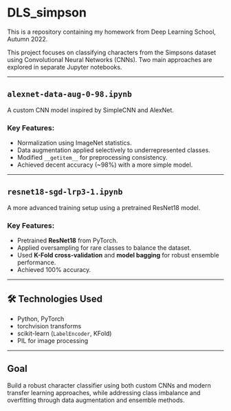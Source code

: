 # DLS_simpson
This is a repository containing my homework from Deep Learning School, Autumn 2022. 

This project focuses on classifying characters from the Simpsons dataset using Convolutional Neural Networks (CNNs). Two main approaches are explored in separate Jupyter notebooks.

---

## `alexnet-data-aug-0-98.ipynb`

A custom CNN model inspired by SimpleCNN and AlexNet.

### Key Features:
- Normalization using ImageNet statistics.
- Data augmentation applied selectively to underrepresented classes.
- Modified `__getitem__` for preprocessing consistency.
- Achieved decent accuracy (~98%) with a more simple model.

---

## `resnet18-sgd-lrp3-1.ipynb`

A more advanced training setup using a pretrained ResNet18 model.

### Key Features:
- Pretrained **ResNet18** from PyTorch.
- Applied oversampling for rare classes to balance the dataset.
- Used **K-Fold cross-validation** and **model bagging** for robust ensemble performance.
- Achieved 100% accuracy.

---

## 🛠 Technologies Used
- Python, PyTorch
- torchvision transforms
- scikit-learn (`LabelEncoder`, KFold)
- PIL for image processing

---

## Goal

Build a robust character classifier using both custom CNNs and modern transfer learning approaches, while addressing class imbalance and overfitting through data augmentation and ensemble methods.

